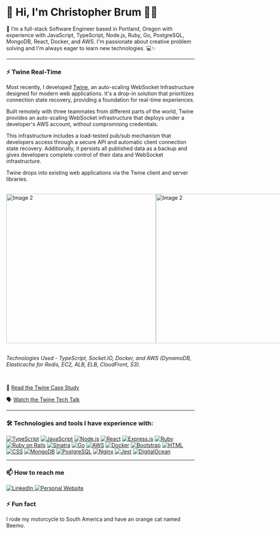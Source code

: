 # 👋 Hi, I'm Christopher Brum 👨‍💻

🚀 I’m a full-stack Software Engineer based in Portland, Oregon with experience with JavaScript, TypeScript, Node.js, Ruby, Go, PostgreSQL, MongoDB, React, Docker, and AWS. I'm passionate about creative problem solving and I'm always eager to learn new technologies. 💻✨

---

### ⚡ Twine Real-Time

Most recently, I developed [Twine](https://twine-realtime.github.io), an auto-scaling WebSocket Infrastructure designed for modern web applications. It's a drop-in solution that prioritizes connection state recovery, providing a foundation for real-time experiences.

Built remotely with three teammates from different parts of the world, Twine provides an auto-scaling WebSocket infrastructure that deploys under a developer's AWS account, without compromising credentials.

This infrastructure includes a load-tested pub/sub mechanism that developers access through a secure API and automatic client connection state recovery. Additionally, it persists all published data as a backup and gives developers complete control of their data and WebSocket infrastructure.

Twine drops into existing web applications via the Twine client and server libraries.

<br>
<div style="display: flex; justify-content: space-between;">
    <a href="https://twine-realtime.github.io" target="_blank">
      <img src="https://github.com/ChristopherBrum/ChristopherBrum/assets/31198605/7ef2ce24-0f47-49c0-a7fb-b7366d0539e8" 
          alt="Image 2" 
          width="400">
    </a>
    <a href="https://twine-realtime.github.io" target="_blank">
      <img src="https://github.com/ChristopherBrum/ChristopherBrum/assets/31198605/34d75bad-b1c2-46b6-b02d-164690f07d8d" 
          alt="Image 2" 
          width="400">
    </a>
</div>
<br>

*Technologies Used - TypeScript, Socket.IO, Docker, and AWS (DynamoDB, Elasticache for Redis, EC2, ALB, ELB, CloudFront, S3).*

<br>

📖 [Read the Twine Case Study](https://twine-realtime.github.io/#four)

🗣️ [Watch the Twine Tech Talk](https://twine-realtime.github.io/#two)

---

### 🛠️ Technologies and tools I have experience with:

[![TypeScript](https://img.shields.io/badge/-TypeScript-3178c6?style=for-the-badge&logo=typescript&logoColor=white)](https://www.typescriptlang.org/)
[![JavaScript](https://img.shields.io/badge/-JavaScript-f7df1e?style=for-the-badge&logo=javascript&logoColor=black)](https://developer.mozilla.org/en-US/docs/Web/JavaScript)
[![Node.js](https://img.shields.io/badge/-Node.js-339933?style=for-the-badge)](https://nodejs.org/)
[![React](https://img.shields.io/badge/-React-61DAFB?style=for-the-badge&logo=react&logoColor=white)](https://reactjs.org/)
[![Express.js](https://img.shields.io/badge/-Express.js-000000?style=for-the-badge&logo=express&logoColor=white)](https://expressjs.com/)
[![Ruby](https://img.shields.io/badge/-Ruby-cc342d?style=for-the-badge&logo=ruby&logoColor=white)](https://www.ruby-lang.org/)
[![Ruby on Rails](https://img.shields.io/badge/-Ruby%20on%20Rails-CC0000?style=for-the-badge&logo=ruby-on-rails&logoColor=white)](https://rubyonrails.org/)
[![Sinatra](https://img.shields.io/badge/-Sinatra-CC342D?style=for-the-badge&logo=sinatra&logoColor=white)](http://sinatrarb.com/)
[![Go](https://img.shields.io/badge/-Go-00ADD8?style=for-the-badge&logo=go&logoColor=white)](https://golang.org/)
[![AWS](https://img.shields.io/badge/-Amazon%20AWS-232F3E?style=for-the-badge&logo=amazon-aws&logoColor=white)](https://aws.amazon.com/)
[![Docker](https://img.shields.io/badge/-Docker-2496ED?style=for-the-badge&logo=docker&logoColor=white)](https://www.docker.com/)
[![Bootstrap](https://img.shields.io/badge/-Bootstrap-563D7C?style=for-the-badge&logo=bootstrap&logoColor=white)](https://getbootstrap.com/)
[![HTML](https://img.shields.io/badge/-HTML-E34F26?style=for-the-badge&logo=html5&logoColor=white)](https://developer.mozilla.org/en-US/docs/Web/HTML)
[![CSS](https://img.shields.io/badge/-CSS-1572B6?style=for-the-badge&logo=css3&logoColor=white)](https://developer.mozilla.org/en-US/docs/Web/CSS)
[![MongoDB](https://img.shields.io/badge/-MongoDB-47A248?style=for-the-badge&logo=mongodb&logoColor=white)](https://www.mongodb.com/)
[![PostgreSQL](https://img.shields.io/badge/-PostgreSQL-336791?style=for-the-badge&logo=postgresql&logoColor=white)](https://www.postgresql.org/)
[![Nginx](https://img.shields.io/badge/-Nginx-269539?style=for-the-badge&logo=nginx&logoColor=white)](https://nginx.org/)
[![Jest](https://img.shields.io/badge/-Jest-C21325?style=for-the-badge&logo=jest&logoColor=white)](https://jestjs.io/)
[![DigitalOcean](https://img.shields.io/badge/-DigitalOcean-0080FF?style=for-the-badge&logo=digitalocean&logoColor=white)](https://www.digitalocean.com/)

---

### 📫 How to reach me

<div display="flex">
  <a href="https://www.linkedin.com/in/codewithbernard/">
    <img src="https://img.shields.io/badge/linkedin-%230077B5.svg?style=for-the-badge&logo=linkedin&logoColor=white" alt="LinkedIn"/>
  </a>
  <a href="https://ChristopherBrum.github.io">
    <img src="https://img.shields.io/badge/Portfolio-YourSiteColor?style=for-the-badge&logo=your-logo&logoColor=white" alt="Personal Website">
  </a>
</div>

### ⚡ Fun fact

I rode my motorcycle to South America and have an orange cat named Beemo. 
